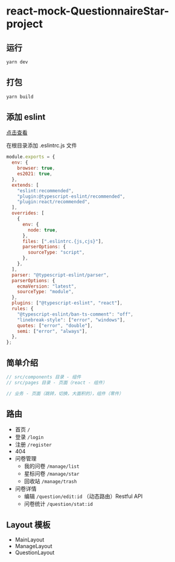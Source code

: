 # react-mock-QuestionnaireStar-project

## 运行

```bash
yarn dev
```

## 打包

```bash
yarn build
```

## 添加 eslint

[点击查看](https://www.cnblogs.com/yambo92/p/13740064.html)

在根目录添加 .eslintrc.js 文件

```js
module.exports = {
  env: {
    browser: true,
    es2021: true,
  },
  extends: [
    "eslint:recommended",
    "plugin:@typescript-eslint/recommended",
    "plugin:react/recommended",
  ],
  overrides: [
    {
      env: {
        node: true,
      },
      files: [".eslintrc.{js,cjs}"],
      parserOptions: {
        sourceType: "script",
      },
    },
  ],
  parser: "@typescript-eslint/parser",
  parserOptions: {
    ecmaVersion: "latest",
    sourceType: "module",
  },
  plugins: ["@typescript-eslint", "react"],
  rules: {
    "@typescript-eslint/ban-ts-comment": "off",
    "linebreak-style": ["error", "windows"],
    quotes: ["error", "double"],
    semi: ["error", "always"],
  },
};
```

## 简单介绍

```js
// src/components 目录 - 组件
// src/pages 目录 - 页面（react - 组件）

// 业务 - 页面（跳转，切换，大面积的），组件（零件）
```

## 路由

- 首页 `/`
- 登录 `/login`
- 注册 `/register`
- 404
- 问卷管理
  - 我的问卷 `/manage/list`
  - 星标问卷 `/manage/star`
  - 回收站 `/manage/trash`
- 问卷详情
  - 编辑 `/question/edit:id` （动态路由）Restful API
  - 问卷统计 `/question/stat:id`

## Layout 模板

- MainLayout
- ManageLayout
- QuestionLayout

